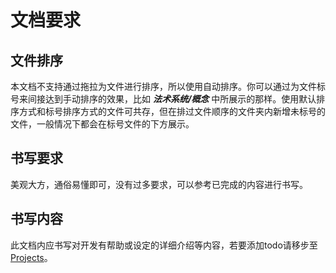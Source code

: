 # 文档要求
## 文件排序

本文档不支持通过拖拉为文件进行排序，所以使用自动排序。你可以通过为文件标号来间接达到手动排序的效果，比如 ***法术系统/概念*** 中所展示的那样。使用默认排序方式和标号排序方式的文件可共存，但在排过文件顺序的文件夹内新增未标号的文件，一般情况下都会在标号文件的下方展示。
## 书写要求

美观大方，通俗易懂即可，没有过多要求，可以参考已完成的内容进行书写。
## 书写内容
此文档内应书写对开发有帮助或设定的详细介绍等内容，若要添加todo请移步至[Projects](https://github.com/orgs/TeamAurorisla/projects)。